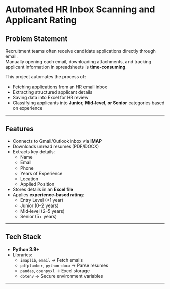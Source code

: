 # Automated HR Inbox Scanning and Applicant Rating

##  Problem Statement
Recruitment teams often receive candidate applications directly through email.  
Manually opening each email, downloading attachments, and tracking applicant information in spreadsheets is **time-consuming**.  

This project automates the process of:
- Fetching applications from an HR email inbox
- Extracting structured applicant details
- Saving data into Excel for HR review
- Classifying applicants into **Junior, Mid-level, or Senior** categories based on experience

---

## Features
- Connects to Gmail/Outlook inbox via **IMAP**
- Downloads unread resumes (PDF/DOCX)
- Extracts key details:
  - Name  
  - Email  
  - Phone  
  - Years of Experience  
  - Location  
  - Applied Position  
- Stores details in an **Excel file**
- Applies **experience-based rating**:
  - Entry Level (<1 year)  
  - Junior (0–2 years)  
  - Mid-level (2–5 years)  
  - Senior (5+ years)  

---

##  Tech Stack
- **Python 3.9+**
- Libraries:  
  - `imaplib`, `email` → Fetch emails  
  - `pdfplumber`, `python-docx` → Parse resumes  
  - `pandas`, `openpyxl` → Excel storage  
  - `dotenv` → Secure environment variables  

---

